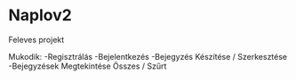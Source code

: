 # Naplov2
Feleves projekt

Mukodik:
-Regisztrálás 
-Bejelentkezés
-Bejegyzés Készítése / Szerkesztése
-Bejegyzések Megtekintése Összes / Szűrt

